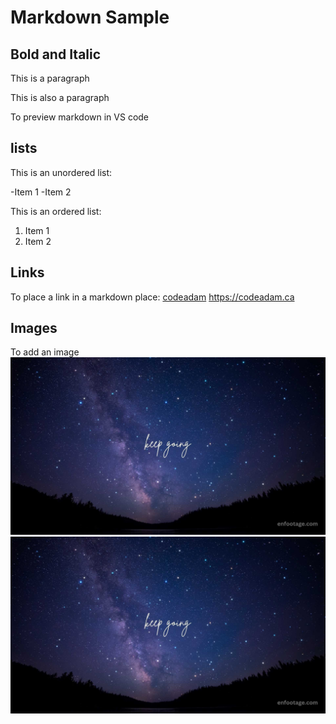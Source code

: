 # Markdown Sample
## Bold and Italic
This is a paragraph

This is also a paragraph

To preview markdown in VS code
## lists

This is an unordered list:

-Item 1
-Item 2

This is an ordered list:

1. Item 1
2. Item 2

## Links 

To place a link in a markdown place:
[codeadam](https://codeadam.ca)
https://codeadam.ca

## Images
To add an image
![Pictures](30.jpg)
<img src="30.jpg"/>